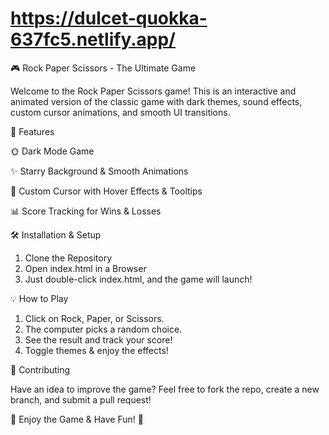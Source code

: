 # https://dulcet-quokka-637fc5.netlify.app/
🎮 Rock Paper Scissors - The Ultimate Game

Welcome to the Rock Paper Scissors game! This is an interactive and animated version of the classic game with dark themes, sound effects, custom cursor animations, and smooth UI transitions.

🚀 Features

🌞 Dark Mode Game

✨ Starry Background & Smooth Animations

🎨 Custom Cursor with Hover Effects & Tooltips

📊 Score Tracking for Wins & Losses

🛠️ Installation & Setup

1. Clone the Repository
2. Open index.html in a Browser
3. Just double-click index.html, and the game will launch!

💡 How to Play

1. Click on Rock, Paper, or Scissors.
2. The computer picks a random choice.
3. See the result and track your score! 
4. Toggle themes & enjoy the effects!

💬 Contributing

Have an idea to improve the game? Feel free to fork the repo, create a new branch, and submit a pull request!

🎉 Enjoy the Game & Have Fun! 🚀
